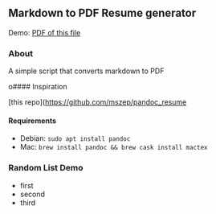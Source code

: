 ## Markdown to PDF Resume generator

Demo: [PDF of this file](https://github.com/openciti/resgen/blob/master/README.md.pdf)

### About

A simple script that converts markdown to PDF

o#### Inspiration

[this repo](https://github.com/mszep/pandoc_resume

#### Requirements

- Debian: ```sudo apt install pandoc```
- Mac: ```brew install pandoc && brew cask install mactex```


### Random List Demo

- first
- second
- third
